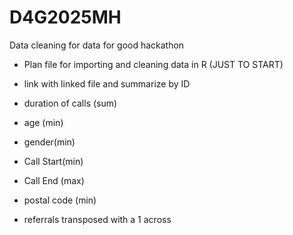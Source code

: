 # D4G2025MH
Data cleaning for data for good hackathon

* Plan file for importing and cleaning data in R (JUST TO START)

* link with linked file and summarize by ID
* duration of calls (sum)
* age (min)
* gender(min)
* Call Start(min)
* Call End (max)
* postal code (min)
* referrals transposed with a 1 across

